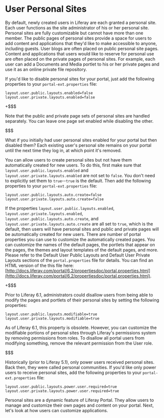 # User Personal Sites [](id=user-personal-sites)

By default, newly created users in Liferay are each granted a personal site.
Each user functions as the site administrator of his or her personal site.
Personal sites are fully customizable but cannot have more than one member. The
public pages of personal sites provide a space for users to add content and
applications that they'd like to make accessible to anyone, including guests.
User blogs are often placed on public personal site pages. Content and
applications that users would like to reserve for personal use are often placed
on the private pages of personal sites. For example, each user can add a
Documents and Media portlet to his or her private pages and use it as an online
private file repository.

If you'd like to disable personal sites for your portal, just add the following
properties to your `portal-ext.properties` file:

    layout.user.public.layouts.enabled=false
    layout.user.private.layouts.enabled=false
    
+$$$

Note that the public and private page sets of
 personal sites are handled separately. You can leave one page set enabled while
 disabling the other.

$$$

What if you initially had user personal sites enabled for your portal but then
disabled them? Each existing user's personal site remains on your portal until
the next time they log in, at which point it's removed.

You can allow users to create personal sites but not have them automatically
created for new users. To do this, first make sure that
`layout.user.public.layouts.enabled` and `layout.user.private.layouts.enabled`
are not set to `false`. You don't need to explicitly set them to `true`--`true`
is the default. Then add the following properties to your
`portal-ext.properties` file:

    layout.user.public.layouts.auto.create=false
    layout.user.private.layouts.auto.create=false
    
If the properties `layout.user.public.layouts.enabled`,
`layout.user.private.layouts.enabled`, `layout.user.public.layouts.auto.create`,
and `layout.user.private.layouts.auto.create` are all set to `true`, which is
the default, then users will have personal sites and public and private pages
will be automatically created for new users. There are number of portal
properties you can use to customize the automatically created pages. You can
customize the names of the default pages, the portlets that appear on the pages,
the themes and layout templates of the default pages, and more. Please refer to
the Default User Public Layouts and Default User Private Layouts sections of
the `portal.properties` file for details. You can find an HTML version of the
this file here: [http://docs.liferay.com/portal/6.2/propertiesdoc/portal.properties.html](http://docs.liferay.com/portal/6.2/propertiesdoc/portal.properties.html).

+$$$

Prior to Liferay 6.1, administrators could
 disallow users from being able to modify the pages and portlets of their
 personal sites by setting the following properties:

    layout.user.public.layouts.modifiable=true
    layout.user.private.layouts.modifiable=true
    
As of Liferay 6.1, this property is obsolete. However, you can customize the
modifiable portions of personal sites through Liferay's permissions system by
removing permissions from roles. To disallow all portal users from modifying
something, remove the relevant permission from the User role.

$$$

Historically (prior to Liferay 5.1), only power users received personal sites.
Back then, they were called personal communities. If you'd like only power users
to receive personal sites, add the following properties to your
`portal-ext.properties` file:

    layout.user.public.layouts.power.user.required=true
    layout.user.private.layouts.power.user.required=true
    
Personal sites are a dynamic feature of Liferay Portal. They allow users to
manage and customize their own pages and content on your portal. Next, let's
look at how users can customize applications.
